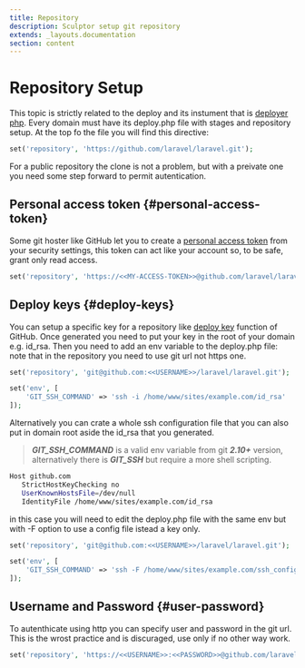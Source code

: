 ```yaml
---
title: Repository
description: Sculptor setup git repository
extends: _layouts.documentation
section: content
---
```


# Repository Setup
This topic is strictly related to the deploy and its instument that is [deployer php](https://deployer.org/). Every domain must have its deploy.php file with stages and repository setup. At the top fo the file you will find this directive:

```php
set('repository', 'https://github.com/laravel/laravel.git');
```

For a public repository the clone is not a problem, but with a preivate one you need some step forward to permit autentication.

## Personal access token {#personal-access-token}
Some git hoster like GitHub let you to create a [personal access token](https://docs.github.com/en/free-pro-team@latest/github/authenticating-to-github/creating-a-personal-access-token) from your security settings, this token can act like your account so, to be safe, grant only read access.

```php
set('repository', 'https://<<MY-ACCESS-TOKEN>>@github.com/laravel/laravel.git');
```

## Deploy keys {#deploy-keys}
You can setup a specific key for a repository like [deploy key](https://docs.github.com/en/free-pro-team@latest/developers/overview/managing-deploy-keys) function of GitHub. Once generated you need to put your key in the root of your domain e.g. id_rsa. Then you need to add an env variable to the deploy.php file: note that in the repository you need to use git url not https one.

```php
set('repository', 'git@github.com:<<USERNAME>>/laravel/laravel.git');

set('env', [
    'GIT_SSH_COMMAND' => 'ssh -i /home/www/sites/example.com/id_rsa'
]);
```

Alternatively you can crate a whole ssh configuration file that you can also put in domain root aside the id_rsa that you generated.

> ***GIT_SSH_COMMAND*** is a valid env variable from git ***2.10+*** version, alternatively there is ***GIT_SSH*** but require a more shell scripting.

```bash
Host github.com
   StrictHostKeyChecking no
   UserKnownHostsFile=/dev/null
   IdentityFile /home/www/sites/example.com/id_rsa
```

in this case you will need to edit the deploy.php file with the same env but with -F option to use a config file istead a key only.

```php
set('repository', 'git@github.com:<<USERNAME>>/laravel/laravel.git');

set('env', [
    'GIT_SSH_COMMAND' => 'ssh -F /home/www/sites/example.com/ssh_config'
]);
```


## Username and Password {#user-password}
To autenthicate using http you can specify user and password in the git url. This is the wrost practice and is discuraged, use only if no other way work.

```php
set('repository', 'https://<<USERNAME>>:<<PASSWORD>>@github.com/laravel/laravel.git');
```